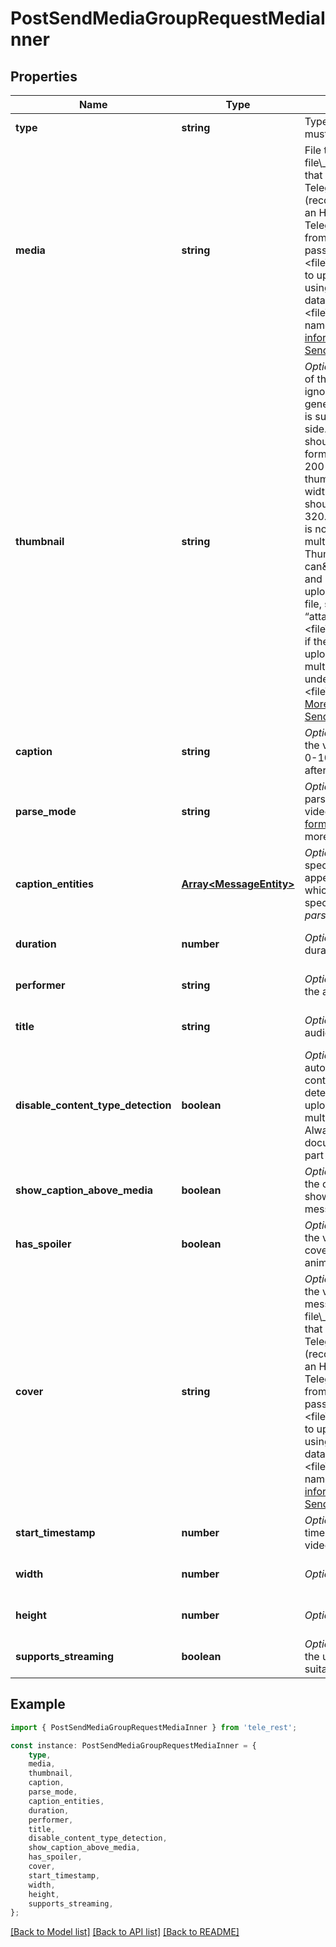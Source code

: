 # PostSendMediaGroupRequestMediaInner


## Properties

Name | Type | Description | Notes
------------ | ------------- | ------------- | -------------
**type** | **string** | Type of the result, must be *video* | [default to 'video']
**media** | **string** | File to send. Pass a file\\_id to send a file that exists on the Telegram servers (recommended), pass an HTTP URL for Telegram to get a file from the Internet, or pass “attach://\\&lt;file\\_attach\\_name\\&gt;” to upload a new one using multipart/form-data under \\&lt;file\\_attach\\_name\\&gt; name. [More information on Sending Files »](https://core.telegram.org/bots/api/#sending-files) | [default to undefined]
**thumbnail** | **string** | *Optional*. Thumbnail of the file sent; can be ignored if thumbnail generation for the file is supported server-side. The thumbnail should be in JPEG format and less than 200 kB in size. A thumbnail\&#39;s width and height should not exceed 320. Ignored if the file is not uploaded using multipart/form-data. Thumbnails can\&#39;t be reused and can be only uploaded as a new file, so you can pass “attach://\\&lt;file\\_attach\\_name\\&gt;” if the thumbnail was uploaded using multipart/form-data under \\&lt;file\\_attach\\_name\\&gt;. [More information on Sending Files »](https://core.telegram.org/bots/api/#sending-files) | [optional] [default to undefined]
**caption** | **string** | *Optional*. Caption of the video to be sent, 0-1024 characters after entities parsing | [optional] [default to undefined]
**parse_mode** | **string** | *Optional*. Mode for parsing entities in the video caption. See [formatting options](https://core.telegram.org/bots/api/#formatting-options) for more details. | [optional] [default to undefined]
**caption_entities** | [**Array&lt;MessageEntity&gt;**](MessageEntity.md) | *Optional*. List of special entities that appear in the caption, which can be specified instead of *parse\\_mode* | [optional] [default to undefined]
**duration** | **number** | *Optional*. Video duration in seconds | [optional] [default to undefined]
**performer** | **string** | *Optional*. Performer of the audio | [optional] [default to undefined]
**title** | **string** | *Optional*. Title of the audio | [optional] [default to undefined]
**disable_content_type_detection** | **boolean** | *Optional*. Disables automatic server-side content type detection for files uploaded using multipart/form-data. Always *True*, if the document is sent as part of an album. | [optional] [default to undefined]
**show_caption_above_media** | **boolean** | *Optional*. Pass *True*, if the caption must be shown above the message media | [optional] [default to undefined]
**has_spoiler** | **boolean** | *Optional*. Pass *True* if the video needs to be covered with a spoiler animation | [optional] [default to undefined]
**cover** | **string** | *Optional*. Cover for the video in the message. Pass a file\\_id to send a file that exists on the Telegram servers (recommended), pass an HTTP URL for Telegram to get a file from the Internet, or pass “attach://\\&lt;file\\_attach\\_name\\&gt;” to upload a new one using multipart/form-data under \\&lt;file\\_attach\\_name\\&gt; name. [More information on Sending Files »](https://core.telegram.org/bots/api/#sending-files) | [optional] [default to undefined]
**start_timestamp** | **number** | *Optional*. Start timestamp for the video in the message | [optional] [default to undefined]
**width** | **number** | *Optional*. Video width | [optional] [default to undefined]
**height** | **number** | *Optional*. Video height | [optional] [default to undefined]
**supports_streaming** | **boolean** | *Optional*. Pass *True* if the uploaded video is suitable for streaming | [optional] [default to undefined]

## Example

```typescript
import { PostSendMediaGroupRequestMediaInner } from 'tele_rest';

const instance: PostSendMediaGroupRequestMediaInner = {
    type,
    media,
    thumbnail,
    caption,
    parse_mode,
    caption_entities,
    duration,
    performer,
    title,
    disable_content_type_detection,
    show_caption_above_media,
    has_spoiler,
    cover,
    start_timestamp,
    width,
    height,
    supports_streaming,
};
```

[[Back to Model list]](../README.md#documentation-for-models) [[Back to API list]](../README.md#documentation-for-api-endpoints) [[Back to README]](../README.md)

